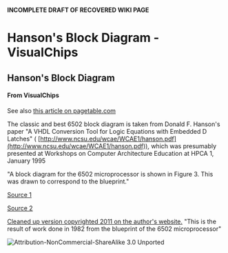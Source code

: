 **INCOMPLETE DRAFT OF RECOVERED WIKI PAGE**

# Hanson's Block Diagram - VisualChips


	

	
	


## Hanson's Block Diagram


	

		


#### From VisualChips


		

		

		

See also 
[this article on pagetable.com](http://www.pagetable.com/?p=39)

The classic and best 6502 block diagram is taken from Donald F. Hanson's paper "A VHDL Conversion Tool for Logic Equations with Embedded D Latches" (
[http://www.ncsu.edu/wcae/WCAE1/hanson.pdf](http://www.ncsu.edu/wcae/WCAE1/hanson.pdf)), which was presumably presented at Workshops on Computer Architecture Education at HPCA 1, January 1995


"A block diagram for the 6502 microprocessor is shown in Figure 3. This was drawn to correspond to the blueprint."


[Source 1](http://homepage.mac.com/jorgechamorro/a2things/6502.jpg)

[Source 2](http://www.weihenstephan.org/~michaste/pagetable/6502/6502.jpg)

[Cleaned up version copyrighted 2011 on the author's website.](http://www.witwright.com/DonPub/6502-Block-Diagram.pdf) "This is the result of work done in 1982 from the blueprint of the 6502 microprocessor"



![Attribution-NonCommercial-ShareAlike 3.0 Unported](http://i.creativecommons.org/l/by-nc-sa/3.0/88x31.png)


